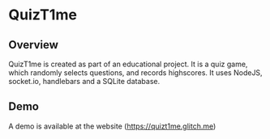 # QuizT1me

## Overview

QuizT1me is created as part of an educational project. It is a quiz game, which randomly selects questions, and records highscores. It uses NodeJS, socket.io, handlebars and a SQLite database.

## Demo

A demo is available at the website (https://quizt1me.glitch.me)
